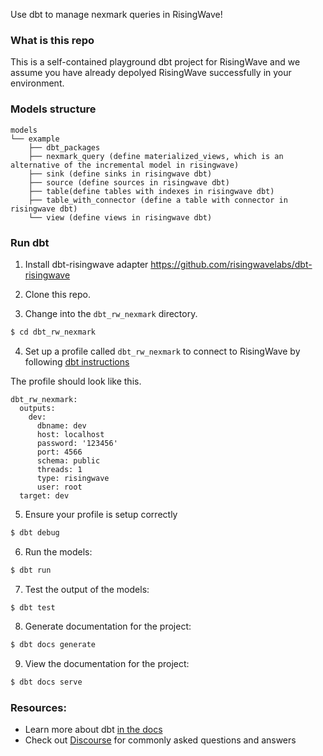 Use dbt to manage nexmark queries in RisingWave!

### What is this repo

This is a self-contained playground dbt project for RisingWave and we assume you have already depolyed RisingWave successfully in your environment.

### Models structure

```
models
└── example
    ├── dbt_packages
    ├── nexmark_query (define materialized_views, which is an alternative of the incremental model in risingwave)
    ├── sink (define sinks in risingwave dbt)
    ├── source (define sources in risingwave dbt)
    ├── table(define tables with indexes in risingwave dbt)
    ├── table_with_connector (define a table with connector in risingwave dbt)
    └── view (define views in risingwave dbt)
```

### Run dbt

1. Install dbt-risingwave adapter https://github.com/risingwavelabs/dbt-risingwave

2. Clone this repo.

3. Change into the `dbt_rw_nexmark` directory.

```bash
$ cd dbt_rw_nexmark
```

4. Set up a profile called `dbt_rw_nexmark` to connect to RisingWave by following [dbt instructions](https://docs.getdbt.com/docs/core/connect-data-platform/connection-profiles)

The profile should look like this.
```
dbt_rw_nexmark:
  outputs:
    dev:
      dbname: dev
      host: localhost
      password: '123456'
      port: 4566
      schema: public
      threads: 1
      type: risingwave
      user: root
  target: dev
```

5. Ensure your profile is setup correctly 

```bash
$ dbt debug
```

6. Run the models:

```bash
$ dbt run
```

7. Test the output of the models:

```bash
$ dbt test
```

8. Generate documentation for the project:

```bash
$ dbt docs generate
```

9. View the documentation for the project:

```bash
$ dbt docs serve
```


### Resources:
- Learn more about dbt [in the docs](https://docs.getdbt.com/docs/introduction)
- Check out [Discourse](https://discourse.getdbt.com/) for commonly asked questions and answers
